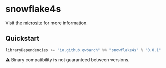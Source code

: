 # snowflake4s

Visit the [microsite](https://qwbarch.github.io/snowflake4s/) for more information.

## Quickstart

```scala
libraryDependencies += "io.github.qwbarch" %% "snowflake4s" % "0.0.1"
```

⚠️ Binary compatibility is not guaranteed between versions.
